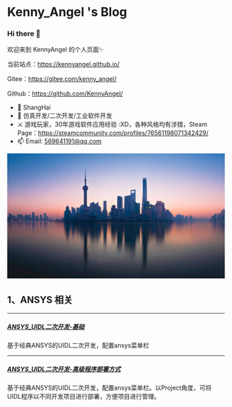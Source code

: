 # Kenny_Angel 's Blog

### Hi there 👋

欢迎来到 KennyAngel 的个人页面✨

当前站点：https://kennyangel.github.io/

Gitee：https://gitee.com/kenny_angel/

Github：https://github.com/KennyAngel/

- 🔭 ShangHai
- 🌱 仿真开发/二次开发/工业软件开发
- ⚔ 游戏玩家，30年游戏软件应用经验 :XD，各种风格均有涉猎，Steam Page：https://steamcommunity.com/profiles/76561198071342429/
- 📫 Email: 569641191@qq.com

![](resource\img\sh.jpg)

## 1、ANSYS 相关

----

<a href="ANSYS/ANSYS_UIDL二次开发-基础.html">

  <h5>ANSYS_UIDL二次开发-基础</h5>

</a>

<p>基于经典ANSYS的UIDL二次开发，配置ansys菜单栏</p>

---

<a href="ANSYS/ANSYS_UIDL二次开发-高级程序部署方式.html">

  <h5>ANSYS_UIDL二次开发-高级程序部署方式</h5>

</a>

<p>基于经典ANSYS的UIDL二次开发，配置ansys菜单栏。以Project角度，可将UIDL程序以不同开发项目进行部署，方便项目进行管理。</p>

